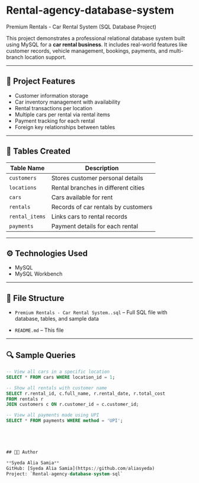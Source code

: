# Rental-agency-database-system

Premium Rentals - Car Rental System (SQL Database Project)

This project demonstrates a professional relational database system built using MySQL for a **car rental business**. It includes real-world features like customer records, vehicle management, bookings, payments, and multi-branch location support.

---

## 📌 Project Features

- Customer information storage
- Car inventory management with availability
- Rental transactions per location
- Multiple cars per rental via rental items
- Payment tracking for each rental
- Foreign key relationships between tables

---

## 🧱 Tables Created

| Table Name      | Description                            |
|-----------------|----------------------------------------|
| `customers`      | Stores customer personal details       |
| `locations`      | Rental branches in different cities    |
| `cars`           | Cars available for rent                |
| `rentals`        | Records of car rentals by customers    |
| `rental_items`   | Links cars to rental records           |
| `payments`       | Payment details for each rental        |

---

## ⚙️ Technologies Used

- MySQL
- MySQL Workbench

---

## 📂 File Structure

- `Premium Rentals - Car Rental System..sql` – Full SQL file with database, tables, and sample data
  
- `README.md` – This file

---

## 🔍 Sample Queries

```sql
-- View all cars in a specific location
SELECT * FROM cars WHERE location_id = 1;

-- Show all rentals with customer name
SELECT r.rental_id, c.full_name, r.rental_date, r.total_cost
FROM rentals r
JOIN customers c ON r.customer_id = c.customer_id;

-- View all payments made using UPI
SELECT * FROM payments WHERE method = 'UPI';





## 👨‍💻 Author

**Syeda Alia Samia**  
GitHub: [Syeda Alia Samia](https://github.com/aliasyeda) 
Project: `Rental-agency-database-system-sql`



